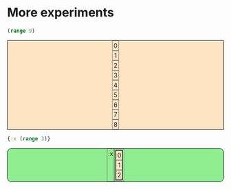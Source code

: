 <style>
.sourceCode:has(.printedClojure) {
  background-color: transparent;
  border-style: none;
}

.kind_map {
  background:            lightgreen;
  display:               grid;
  grid-template-columns: repeat(2, auto);
  justify-content:       center;
  text-align:            right;
  border: solid 1px black;
  border-radius: 10px;
}

.kind_vector {
  background:            lightblue;
  display:               grid;
  grid-template-columns: repeat(1, auto);
  align-items:           center;
  justify-content:       center;
  text-align:            center;
  border:                solid 2px black;
  padding:               10px;
}

.kind_set {
  background:            lightyellow;
  display:               grid;
  grid-template-columns: repeat(auto-fit, minmax(auto, max-content));
  align-items:           center;
  justify-content:       center;
  text-align:            center;
  border:                solid 1px black;
}

.kind_seq {
  background:            bisque;
  display:               grid;
  grid-template-columns: repeat(auto-fit, minmax(auto, max-content));
  align-items:           center;
  justify-content:       center;
  text-align:            center;
  border:                solid 1px black;
}
</style>

<link href="style.css" rel="stylesheet" type="text/css" />
<script src="portal-main.js" type="text/javascript"></script><script src="https://cdn.jsdelivr.net/npm/vega@5" type="text/javascript"></script><script src="https://cdn.jsdelivr.net/npm/vega-lite@5" type="text/javascript"></script><script src="https://cdn.jsdelivr.net/npm/vega-embed@6" type="text/javascript"></script>




# More experiments

```clojure
(range 9)
```

<div class="kind_seq"><div style="border:1px solid grey;padding:2px;">0</div><div style="border:1px solid grey;padding:2px;">1</div><div style="border:1px solid grey;padding:2px;">2</div><div style="border:1px solid grey;padding:2px;">3</div><div style="border:1px solid grey;padding:2px;">4</div><div style="border:1px solid grey;padding:2px;">5</div><div style="border:1px solid grey;padding:2px;">6</div><div style="border:1px solid grey;padding:2px;">7</div><div style="border:1px solid grey;padding:2px;">8</div></div>

```clojure
{:x (range 3)}
```

<div class="kind_map"><div style="border:1px solid grey;padding:2px;">:x</div><div style="border:1px solid grey;padding:2px;"><div class="kind_seq"><div style="border:1px solid grey;padding:2px;">0</div><div style="border:1px solid grey;padding:2px;">1</div><div style="border:1px solid grey;padding:2px;">2</div></div></div></div>
